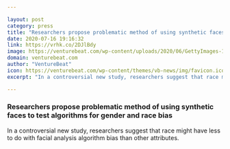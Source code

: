 ```yaml
---

layout: post
category: press
title: "Researchers propose problematic method of using synthetic faces to test algorithms for gender and race bias"
date: 2020-07-16 19:16:32
link: https://vrhk.co/2DJlBdy
image: https://venturebeat.com/wp-content/uploads/2020/06/GettyImages-1199708189.jpg?w=1200&strip=all
domain: venturebeat.com
author: "VentureBeat"
icon: https://venturebeat.com/wp-content/themes/vb-news/img/favicon.ico
excerpt: "In a controversial new study, researchers suggest that race might have less to do with facial analysis algorithm bias than other attributes."

---
```


### Researchers propose problematic method of using synthetic faces to test algorithms for gender and race bias

In a controversial new study, researchers suggest that race might have less to do with facial analysis algorithm bias than other attributes.